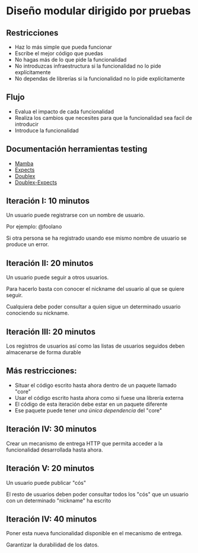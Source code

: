 Diseño modular dirigido por pruebas
===================================

Restricciones
-------------

* Haz lo más simple que pueda funcionar
* Escribe el mejor código que puedas
* No hagas más de lo que pide la funcionalidad
* No introduzcas infraestructura si la funcionalidad no lo pide explícitamente
* No dependas de librerías si la funcionalidad no lo pide explícitamente

Flujo
-----
* Evalua el impacto de cada funcionalidad
* Realiza los cambios que necesites para que la funcionalidad sea facil de introducir
* Introduce la funcionalidad

Documentación herramientas testing
----------------------------------

* [Mamba](http://nestorsalceda.github.io/mamba/#overview)
* [Expects](http://expects.readthedocs.org/en/v0.5.0/matchers.html)
* [Doublex](http://python-doublex.readthedocs.org/en/latest/)
* [Doublex-Expects](https://github.com/jaimegildesagredo/doublex-expects#matchers)

Iteración I: 10 minutos
-----------------------

Un usuario puede registrarse con un nombre de usuario.

Por ejemplo: @foolano

Si otra persona se ha registrado usando ese mismo nombre de usuario se produce
un error.


Iteración II: 20 minutos
------------------------

Un usuario puede seguir a otros usuarios.

Para hacerlo basta con conocer el nickname del usuario al que se quiere seguir.

Cualquiera debe poder consultar a quien sigue un determinado usuario conociendo
su nickname.


Iteración III: 20 minutos
-------------------------

Los registros de usuarios así como las listas de usuarios seguidos deben
almacenarse de forma durable

Más restricciones:
------------------

* Situar el código escrito hasta ahora dentro de un paquete llamado "core"
* Usar el código escrito hasta ahora como si fuese una librería externa
* El código de esta iteración debe estar en un paquete diferente
* Ese paquete puede tener *una única dependencia* del "core"

Iteración IV: 30 minutos
------------------------

Crear un mecanismo de entrega HTTP que permita acceder a la funcionalidad
desarrollada hasta ahora.

Iteración V: 20 minutos
-----------------------

Un usuario puede publicar "cós"

El resto de usuarios deben poder consultar todos los "cós" que un usuario con un
determinado "nickname" ha escrito

Iteración IV: 40 minutos
------------------------

Poner esta nueva funcionalidad disponible en el mecanismo de entrega.

Garantizar la durabilidad de los datos.
